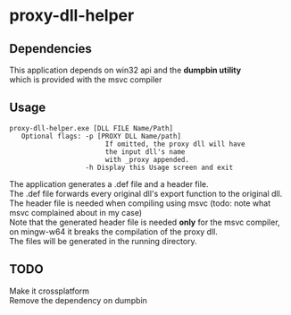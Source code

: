 # proxy-dll-helper
## Dependencies
  This application depends on win32 api and the **dumpbin utility**  
  which is provided with the msvc compiler
## Usage
```
proxy-dll-helper.exe [DLL FILE Name/Path]  
   Optional flags: -p [PROXY DLL Name/path]  
                        If omitted, the proxy dll will have
                        the input dll's name
                        with _proxy appended.  
                   -h Display this Usage screen and exit  
```
The application generates a .def file and a header file.  
The .def file forwards every original dll's export function to the original dll.  
The header file is needed when compiling using msvc (todo: note what msvc complained about in my case)  
Note that the generated header file is needed **only** for the msvc compiler, on mingw-w64 it breaks the compilation of the proxy dll.  
The files will be generated in the running directory.  
## TODO
  Make it crossplatform  
  Remove the dependency on dumpbin
